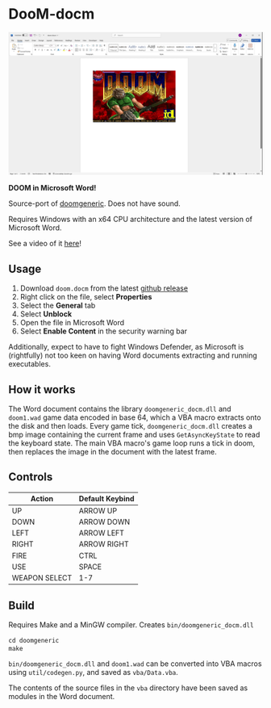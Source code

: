 # DooM-docm

![LOGO](screenshots/0.png)

**DOOM in Microsoft Word!**

Source-port of [doomgeneric](https://github.com/ozkl/doomgeneric). Does not have sound.

Requires Windows with an x64 CPU architecture and the latest version of Microsoft Word.

See a video of it [here](https://youtu.be/G3XoOCMnSNg)!

## Usage

1. Download `doom.docm` from the latest [github release](https://github.com/wojciech-graj/doom-docm/releases)
2. Right click on the file, select **Properties**
3. Select the **General** tab
4. Select **Unblock**
5. Open the file in Microsoft Word
6. Select **Enable Content** in the security warning bar

Additionally, expect to have to fight Windows Defender, as Microsoft is (rightfully) not too keen on having Word documents extracting and running executables.

## How it works

The Word document contains the library `doomgeneric_docm.dll` and `doom1.wad` game data encoded in base 64, which a VBA macro extracts onto the disk and then loads. Every game tick, `doomgeneric_docm.dll` creates a bmp image containing the current frame and uses `GetAsyncKeyState` to read the keyboard state. The main VBA macro's game loop runs a tick in doom, then replaces the image in the document with the latest frame.

## Controls

| Action        | Default Keybind |
|---------------|-----------------|
| UP            | ARROW UP        |
| DOWN          | ARROW DOWN      |
| LEFT          | ARROW LEFT      |
| RIGHT         | ARROW RIGHT     |
| FIRE          | CTRL            |
| USE           | SPACE           |
| WEAPON SELECT | 1-7             |

## Build
Requires Make and a MinGW compiler. Creates `bin/doomgeneric_docm.dll`
```
cd doomgeneric
make
```

`bin/doomgeneric_docm.dll` and `doom1.wad` can be converted into VBA macros using `util/codegen.py`, and saved as `vba/Data.vba`.

The contents of the source files in the `vba` directory have been saved as modules in the Word document.
